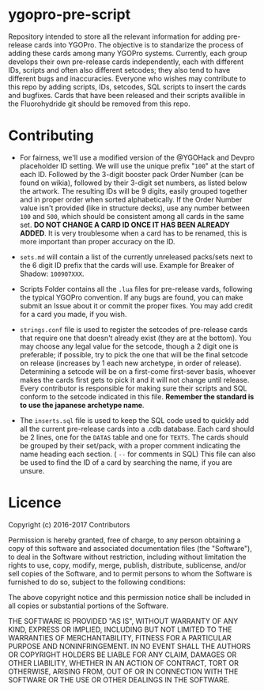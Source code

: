 # ygopro-pre-script

Repository intended to store all the relevant information for adding pre-release cards into YGOPro. The objective is to standarize the process of adding these cards among many YGOPro systems. Currently, each group develops their own pre-release cards independently, each with different IDs, scripts and often also different setcodes; they also tend to have different bugs and inaccuracies. Everyone who wishes may contribute to this repo by adding scripts, IDs, setcodes, SQL scripts to insert the cards and bugfixes. Cards that have been released and their scripts availible in the Fluorohydride git should be removed from this repo.


# Contributing
* For fairness, we'll use a modified version of the @YGOHack and Devpro placeholder ID setting. We will use the unique prefix "`100`" at the start of each ID. Followed by the 3-digit booster pack Order Number (can be found on wikia), followed by their 3-digit set numbers, as listed below the artwork. The resulting IDs will be 9 digits, easily grouped together and in proper order when sorted alphabetically. If the Order Number value isn't provided (like in structure decks), use any number between `100` and `500`, which should be consistent among all cards in the same set. **DO NOT CHANGE A CARD ID ONCE IT HAS BEEN ALREADY ADDED**. It is very troublesome when a card has to be renamed, this is more important than proper accuracy on the ID.

* `sets.md` will contain a list of the currently unreleased packs/sets next to the 6 digit ID prefix that the cards will use. Example for Breaker of Shadow: `100907XXX`.

* Scripts Folder contains all the `.lua` files for pre-release vards, following the typical YGOPro convention. If any bugs are found, you can make submit an Issue about it or commit the proper fixes. You may add credit for a card you made, if you wish.

* `strings.conf` file is used to register the setcodes of pre-release cards that require one that doesn't already exist (they are at the bottom). You may choose any legal value for the setcode, though a 2 digit one is preferable; if possible, try to pick the one that will be the final setcode on release (increases by 1 each new archetype, in order of release). Determining a setcode will be on a first-come first-sever basis, whoever makes the cards first gets to pick it and it will not change until release. Every contributor is responsible for making sure their scripts and SQL conform to the setcode indicated in this file.
**Remember the standard is to use the japanese archetype name**.

* The `inserts.sql` file is used to keep the SQL code used to quickly add all the current pre-release cards into a .cdb database. Each card should be 2 lines, one for the `DATAS` table and one for `TEXTS`. The cards should be grouped by their set/pack, with a proper comment indicating the name heading each section. ( `--` for comments in SQL) This file can also be used to find the ID of a card by searching the name, if you are unsure.


# Licence

Copyright (c) 2016-2017 Contributors

Permission is hereby granted, free of charge, to any person obtaining a copy of this software and associated documentation files (the "Software"), to deal in the Software without restriction, including without limitation the rights to use, copy, modify, merge, publish, distribute, sublicense, and/or sell copies of the Software, and to permit persons to whom the Software is furnished to do so, subject to the following conditions:

The above copyright notice and this permission notice shall be included in all copies or substantial portions of the Software.

THE SOFTWARE IS PROVIDED "AS IS", WITHOUT WARRANTY OF ANY KIND, EXPRESS OR IMPLIED, INCLUDING BUT NOT LIMITED TO THE WARRANTIES OF MERCHANTABILITY, FITNESS FOR A PARTICULAR PURPOSE AND NONINFRINGEMENT. IN NO EVENT SHALL THE AUTHORS OR COPYRIGHT HOLDERS BE LIABLE FOR ANY CLAIM, DAMAGES OR OTHER LIABILITY, WHETHER IN AN ACTION OF CONTRACT, TORT OR OTHERWISE, ARISING FROM, OUT OF OR IN CONNECTION WITH THE SOFTWARE OR THE USE OR OTHER DEALINGS IN THE SOFTWARE.

